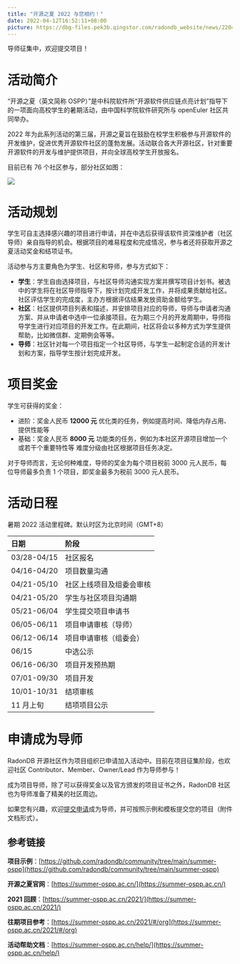 ```yaml
---
title: "开源之夏 2022 与您相约！"
date: 2022-04-12T16:52:11+08:00
picture: https://dbg-files.pek3b.qingstor.com/radondb_website/news/220412_%E5%BC%80%E6%BA%90%E4%B9%8B%E5%A4%8F%202022%20%E4%B8%8E%E6%82%A8%E7%9B%B8%E7%BA%A6%EF%BC%81/0.jpeg
---
```

导师征集中，欢迎提交项目！
<!--more-->
# 活动简介

“开源之夏（英文简称 OSPP）”是中科院软件所“开源软件供应链点亮计划”指导下的一项面向高校学生的暑期活动，由中国科学院软件研究所与 openEuler 社区共同举办。

2022 年为此系列活动的第三届，开源之夏旨在鼓励在校学生积极参与开源软件的开发维护，促进优秀开源软件社区的蓬勃发展。活动联合各大开源社区，针对重要开源软件的开发与维护提供项目，并向全球高校学生开放报名。

目前已有 76 个社区参与，部分社区如图：

![](https://dbg-files.pek3b.qingstor.com/radondb_website/news/220412_%E5%BC%80%E6%BA%90%E4%B9%8B%E5%A4%8F%202022%20%E4%B8%8E%E6%82%A8%E7%9B%B8%E7%BA%A6%EF%BC%81/1.jpg)

# 活动规划

学生可自主选择感兴趣的项目进行申请，并在中选后获得该软件资深维护者（社区导师）亲自指导的机会。根据项目的难易程度和完成情况，参与者还将获取开源之夏活动奖金和结项证书。

活动参与方主要角色为学生、社区和导师，参与方式如下：

* **学生**：学生自由选择项目，与社区导师沟通实现方案并撰写项目计划书。被选中的学生将在社区导师指导下，按计划完成开发工作，并将成果贡献给社区。社区评估学生的完成度，主办方根据评估结果发放资助金额给学生。
* **社区**：社区提供项目列表和描述，并安排项目对应的导师，导师与申请者沟通方案、并从申请者中选中一位承接项目。在为期三个月的开发周期中，导师指导学生进行对应项目的开发工作。在此期间，社区将会以多种方式为学生提供帮助，比如微信群、定期例会等等。
* **导师**：社区针对每一个项目指定一个社区导师，与学生一起制定合适的开发计划和方案，指导学生按计划完成开发。
# 项目奖金

学生可获得的奖金：

* 进阶：奖金人民币 **12000 元** 优化类的任务，例如提高时间、降低内存占用、提供性能等
* 基础：奖金人民币 **8000 元** 功能类的任务，例如为本社区开源项目增加一个或若干个重要特性等
难度分级由社区根据项目任务决定。

对于导师而言，无论何种难度，导师的奖金为每个项目税前 3000 元人民币，每位导师最多负责 1 个项目，即奖金最多为税前 3000 元人民币。

# 活动日程

暑期 2022 活动里程碑。默认时区为北京时间（GMT+8）

|日期|阶段|
|:----|:----|
|03/28-04/15|社区报名|
|04/16-04/20|项目数量沟通|
|04/21-05/10|社区上线项目及组委会审核|
|04/21-05/20|学生与社区项目沟通期|
|05/21-06/04|学生提交项目申请书|
|06/05-06/11|项目申请审核（导师）|
|06/12-06/14|项目申请审核（组委会）|
|06/15|中选公示|
|06/16-06/30|项目开发预热期|
|07/01-09/30|项目开发|
|10/01-10/31|结项审核|
|11 月上旬|结项项目公示|

# 申请成为导师

RadonDB 开源社区作为项目组织已申请加入活动中。目前在项目征集阶段，也欢迎社区 Contributor、Member、Owner/Lead 作为导师参与！

成为项目导师，除了可以获得奖金以及官方颁发的项目证书之外，RadonDB 社区也为导师准备了精美的社区周边。

如果您有兴趣，欢迎[提交申请](https://jinshuju.net/f/O4yQHn)成为导师，并可按照示例和模板提交您的项目（附件文档形式）。

## 参考链接

**项目示例**：[https://github.com/radondb/community/tree/main/summer-ospp](https://github.com/radondb/community/tree/main/summer-ospp)

**开源之夏官网**：[https://summer-ospp.ac.cn/](https://summer-ospp.ac.cn/)

**2021 回顾**：[https://summer-ospp.ac.cn/2021/](https://summer-ospp.ac.cn/2021/)

**往期项目参考**：[https://summer-ospp.ac.cn/2021/#/org](https://summer-ospp.ac.cn/2021/#/org)

**活动帮助文档**：[https://summer-ospp.ac.cn/help/](https://summer-ospp.ac.cn/help/)

